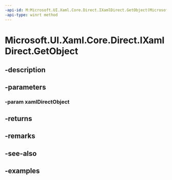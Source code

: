 ```yaml
---
-api-id: M:Microsoft.UI.Xaml.Core.Direct.IXamlDirect.GetObject(Microsoft.UI.Xaml.Core.Direct.XamlDirectObject)
-api-type: winrt method
---
```


<!-- Method syntax.
public object IXamlDirect.GetObject(XamlDirectObject xamlDirectObject)
-->

# Microsoft.UI.Xaml.Core.Direct.IXamlDirect.GetObject

## -description

## -parameters
### -param xamlDirectObject

## -returns

## -remarks

## -see-also

## -examples

